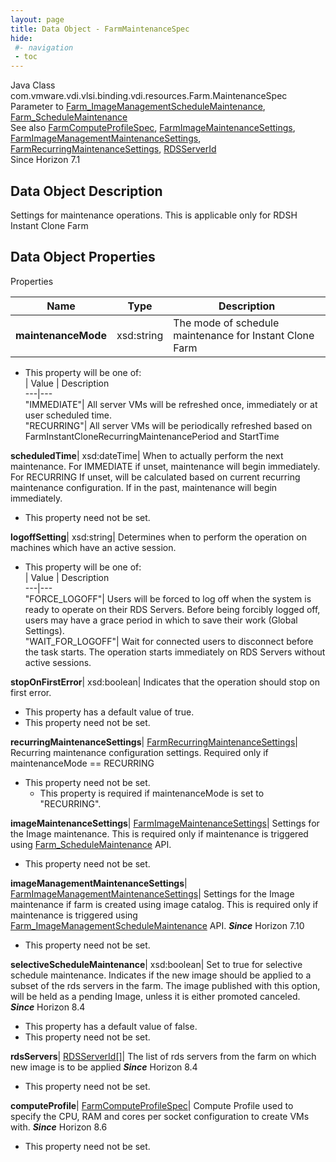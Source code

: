 ```yaml
---
layout: page
title: Data Object - FarmMaintenanceSpec
hide:
 #- navigation
 - toc
---
```






Java Class
    com.vmware.vdi.vlsi.binding.vdi.resources.Farm.MaintenanceSpec  
Parameter to
     [Farm_ImageManagementScheduleMaintenance](vdi.resources.Farm.md#imageManagementScheduleMaintenance), [Farm_ScheduleMaintenance](vdi.resources.Farm.md#scheduleMaintenance)  
See also
     [FarmComputeProfileSpec](vdi.resources.Farm.ComputeProfileSpec.md), [FarmImageMaintenanceSettings](vdi.resources.Farm.ImageMaintenanceSettings.md), [FarmImageManagementMaintenanceSettings](vdi.resources.Farm.ImageManagementMaintenanceSettings.md), [FarmRecurringMaintenanceSettings](vdi.resources.Farm.RecurringMaintenanceSettings.md), [RDSServerId](vdi.entity.RDSServerId.md)  
Since 
    Horizon 7.1

## Data Object Description 

Settings for maintenance operations. This is applicable only for RDSH Instant Clone Farm 

## Data Object Properties

Properties

Name |  Type |  Description   
---|---|---  
**maintenanceMode**|  xsd:string|  The mode of schedule maintenance for Instant Clone Farm   


  * This property will be one of:  
|  Value |  Description   
---|---  
"IMMEDIATE"| All server VMs will be refreshed once, immediately or at user scheduled time.  
"RECURRING"| All server VMs will be periodically refreshed based on FarmInstantCloneRecurringMaintenancePeriod and StartTime  

  
**scheduledTime**|  xsd:dateTime|  When to actually perform the next maintenance. For IMMEDIATE if unset, maintenance will begin immediately. For RECURRING If unset, will be calculated based on current recurring maintenance configuration. If in the past, maintenance will begin immediately.   


* This property need not be set.

  
**logoffSetting**|  xsd:string|  Determines when to perform the operation on machines which have an active session.   


  * This property will be one of:  
|  Value |  Description   
---|---  
"FORCE_LOGOFF"| Users will be forced to log off when the system is ready to operate on their RDS Servers. Before being forcibly logged off, users may have a grace period in which to save their work (Global Settings).  
"WAIT_FOR_LOGOFF"| Wait for connected users to disconnect before the task starts. The operation starts immediately on RDS Servers without active sessions.  

  
**stopOnFirstError**|  xsd:boolean|  Indicates that the operation should stop on first error.   


  * This property has a default value of true.
* This property need not be set.

  
**recurringMaintenanceSettings**| [FarmRecurringMaintenanceSettings](vdi.resources.Farm.RecurringMaintenanceSettings.md)|  Recurring maintenance configuration settings. Required only if maintenanceMode == RECURRING   


* This property need not be set.
  * This property is required if maintenanceMode is set to "RECURRING".

  
**imageMaintenanceSettings**| [FarmImageMaintenanceSettings](vdi.resources.Farm.ImageMaintenanceSettings.md)|  Settings for the Image maintenance. This is required only if maintenance is triggered using [Farm_ScheduleMaintenance](vdi.resources.Farm.md#scheduleMaintenance) API.   


* This property need not be set.

  
**imageManagementMaintenanceSettings**| [FarmImageManagementMaintenanceSettings](vdi.resources.Farm.ImageManagementMaintenanceSettings.md)|  Settings for the Image maintenance if farm is created using image catalog. This is required only if maintenance is triggered using [Farm_ImageManagementScheduleMaintenance](vdi.resources.Farm.md#imageManagementScheduleMaintenance) API.  **_Since_** Horizon 7.10  


* This property need not be set.

  
**selectiveScheduleMaintenance**|  xsd:boolean|  Set to true for selective schedule maintenance. Indicates if the new image should be applied to a subset of the rds servers in the farm. The image published with this option, will be held as a pending Image, unless it is either promoted canceled.  **_Since_** Horizon 8.4  


  * This property has a default value of false.
* This property need not be set.

  
**rdsServers**| [RDSServerId[]](vdi.entity.RDSServerId.md)|  The list of rds servers from the farm on which new image is to be applied  **_Since_** Horizon 8.4  


* This property need not be set.

  
**computeProfile**| [FarmComputeProfileSpec](vdi.resources.Farm.ComputeProfileSpec.md)|  Compute Profile used to specify the CPU, RAM and cores per socket configuration to create VMs with.  **_Since_** Horizon 8.6  


* This property need not be set.

  
  
  
  
  
  


